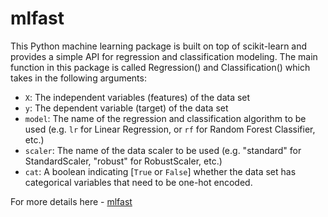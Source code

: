 # mlfast

This Python machine learning package is built on top of scikit-learn and provides a simple API for regression and classification modeling. The main function in this package is called Regression() and Classification() which takes in the following arguments:

- `X`: The independent variables (features) of the data set
- `y`: The dependent variable (target) of the data set
- `model`: The name of the regression and classification algorithm to be used (e.g. `lr` for Linear Regression, or `rf` for Random Forest Classifier, etc.)
- `scaler`: The name of the data scaler to be used (e.g. "standard" for StandardScaler, "robust" for RobustScaler, etc.)
- `cat`: A boolean indicating [`True` or `False`] whether the data set has categorical variables that need to be one-hot encoded.

For more details here - [mlfast](https://abdul-jaweed.github.io/mlfast/)


